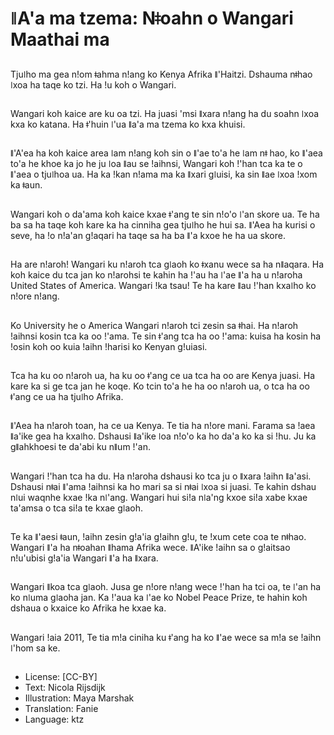 # ǁA'a ma tzema: Nǂoahn o Wangari Maathai ma

##
Tjuǀho ma gea nǃom ǂahma nǃang ko Kenya Afrika ǁ'Haitzi. Dshauma nǂhao ǀxoa ha taqe ko tzi. Ha ǃu koh o Wangari.

##
Wangari koh kaice are ku oa tzi. Ha juasi 'msi ǁxara nǃang ha du soahn ǀxoa kxa ko katana. Ha ǂ'huin ǀ'ua ǁa'a ma tzema ko kxa khuisi.

##
ǁ'A'ea ha koh kaice area ǀam nǃang koh sin o ǁ'ae to'a he ǀam nǂ hao, ko ǁ'aea to'a he khoe ka jo he ju ǀoa ǁau se ǃaihnsi, Wangari koh ǃ'han tca ka te o ǁ'aea o tjuǀhoa ua. Ha ka ǃkan nǃama ma ka ǁxari gǀuisi, ka sin ǁae ǀxoa ǃxom ka ǂaun.

##
Wangari koh o da'ama koh kaice kxae ǂ'ang te sin nǃo'o ǀ'an skore ua. Te ha ba sa ha taqe koh kare ka ha cinniha gea tjuǀho he hui sa. ǁ'Aea ha kurisi o seve, ha ǃo nǃa'an gǃaqari ha taqe sa ha ba ǁ'a kxoe he ha ua skore.

##
Ha are nǃaroh! Wangari ku nǃaroh tca gǀaoh ko ǂxanu wece sa ha nǁaqara. Ha koh kaice du tca jan ko nǃarohsi te kahin ha ǃ'au ha ǀ'ae ǁ'a ha u nǃaroha United States of America. Wangari ǃka tsau! Te ha kare ǁau ǃ'han kxaǀho ko nǃore nǃang.

##
Ko University he o America Wangari nǃaroh tci zesin sa ǂhai. Ha nǃaroh ǃaihnsi kosin tca ka oo ǃ'ama. Te sin ǂ'ang tca ha oo ǃ'ama: kuisa ha kosin ha ǃosin koh oo kuia ǃaihn ǃharisi ko Kenyan gǃuiasi.

##
Tca ha ku oo nǃaroh ua, ha ku oo ǂ'ang ce ua tca ha oo are Kenya juasi. Ha kare ka si ge tca jan he koqe. Ko tcin to'a he ha oo nǃaroh ua, o tca ha oo ǂ'ang ce ua ha tjuǀho Afrika.

##
ǁ'Aea ha nǃaroh toan, ha ce ua Kenya. Te tia ha nǃore mani. Farama sa ǃaea ǁa'ike gea ha kxaǀho. Dshausi ǁa'ike ǀoa nǃo'o ka ho da'a ko ka si ǃhu. Ju ka gǁahkhoesi te da'abi ku nǁum ǃ'an.

##
Wangari ǃ'han tca ha du. Ha nǃaroha dshausi ko tca ju o ǁxara ǃaihn ǁa'asi. Dshausi nǂai ǁ'ama ǃaihnsi ka ho mari sa si nǂai ǀxoa si juasi. Te kahin dshau nǀui waqnhe kxae ǃka nǀ'ang. Wangari hui siǃa nǀa'ng kxoe siǃa xabe kxae ta'amsa o tca siǃa te kxae gǀaoh.

##
Te ka ǁ'aesi ǂaun, ǃaihn zesin gǃa'ia gǃaihn gǃu, te ǃxum cete coa te nǂhao. Wangari ǁ'a ha nǂoahan ǁhama Afrika wece. ǁA'ike ǃaihn sa o gǃaitsao nǃu'ubisi gǃa'ia Wangari ǁ'a ha ǁxara.

##
Wangari ǁkoa tca gǀaoh. Jusa ge nǃore nǃang wece ǃ'han ha tci oa, te ǀ'an ha ko nǀuma gǀaoha jan. Ka ǃ'aua ka ǀ'ae ko Nobel Peace Prize, te hahin koh dshaua o kxaice ko Afrika he kxae ka.

##
Wangari ǃaia 2011, Te tia mǃa ciniha ku ǂ'ang ha ko ǁ'ae wece sa mǃa se ǃaihn ǀ'hom sa ke.

##
* License: [CC-BY]
* Text: Nicola Rijsdijk
* Illustration: Maya Marshak
* Translation: Fanie
* Language: ktz
